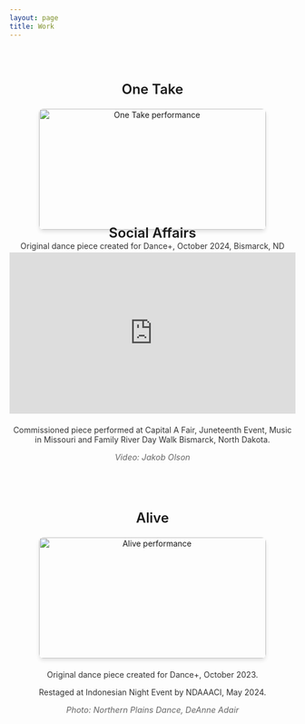 ```yaml
---
layout: page
title: Work
---
```


<style>
.work-grid {
  display: grid;
  grid-template-columns: repeat(auto-fit, minmax(350px, 1fr));
  gap: 40px;
  margin-top: 40px;
}

.work-item {
  text-align: center;
}

.work-item h3 {
  font-size: 1.5rem;
  margin-bottom: 20px;
  font-weight: 600;
}

.work-item img {
  width: 100%;
  max-width: 400px;
  margin: 0 auto 20px;
  display: block;
  border-radius: 8px;
  box-shadow: 0 4px 6px rgba(0, 0, 0, 0.1);
}

.work-item p {
  margin-bottom: 10px;
  color: #333;
}

.work-item .photo-credit {
  font-style: italic;
  color: #666;
  font-size: 0.9rem;
}

.video-container {
  position: relative;
  padding-bottom: 56.25%;
  height: 0;
  overflow: hidden;
  max-width: 100%;
  margin: 0 auto 20px;
}

.video-container iframe {
  position: absolute;
  top: 0;
  left: 0;
  width: 100%;
  height: 100%;
}
</style>

<div class="work-grid">
  <!-- One Take -->
  <div class="work-item">
    <h3>One Take</h3>
    <img src="{{ '/assets/img/one-take-photo.png' | relative_url }}" alt="One Take performance">
    <p>Original dance piece created for Dance+, October 2024, Bismarck, ND</p>
    <p>Restaged at Deer Widow event, November 2024, Bismarck, ND</p>
    <p class="photo-credit">Photo: Northern Plains Dance</p>
  </div>
  
  <!-- Social Affairs -->
  <div class="work-item">
    <h3>Social Affairs</h3>
    <div class="video-container">
      <iframe src="https://player.vimeo.com/video/1025960881?h=29d370263c&autoplay=0&loop=0&muted=0" 
              frameborder="0" 
              allow="autoplay; fullscreen; picture-in-picture" 
              allowfullscreen>
      </iframe>
    </div>
    <p>Commissioned piece performed at Capital A Fair, Juneteenth Event, Music in Missouri and Family River Day Walk Bismarck, North Dakota.</p>
    <p class="photo-credit">Video: Jakob Olson</p>
  </div>
  
  <!-- Alive -->
  <div class="work-item">
    <h3>Alive</h3>
    <img src="{{ '/assets/img/alive-photo.png' | relative_url }}" alt="Alive performance">
    <p>Original dance piece created for Dance+, October 2023.</p>
    <p>Restaged at Indonesian Night Event by NDAAACI, May 2024.</p>
    <p class="photo-credit">Photo: Northern Plains Dance, DeAnne Adair</p>
  </div>
</div>